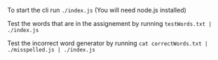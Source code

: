 To start the cli run `./index.js` (You will need node.js installed)

Test the words that are in the assignement by running `testWords.txt |  ./index.js`

Test the incorrect word generator by running `cat correctWords.txt | ./misspelled.js | ./index.js`

